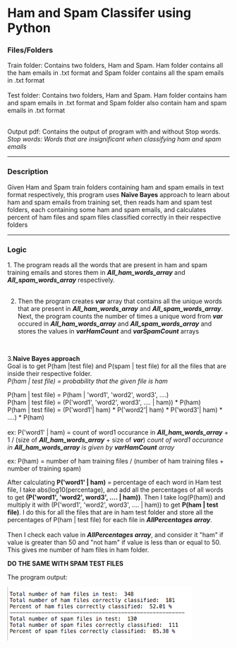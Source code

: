 <h1>Ham and Spam Classifer using Python</h1>

<h3>Files/Folders</h3>
Train folder: Contains two folders, Ham and Spam. Ham folder contains all the ham emails in .txt format and Spam folder contains all the spam emails in .txt format<br>
<br>
Test folder: Contains two folders, Ham and Spam. Ham folder contains ham and spam emails in .txt format and Spam folder also contain ham and spam emails in .txt format<br>
<br>

Output pdf: Contains the output of program with and without Stop words.<br>
  <em>Stop words: Words that are insignificant when classifying ham and spam emails</em>
  
  <hr>
 
<h3>Description</h3> 
Given Ham and Spam train folders containing ham and spam emails in text format respectively, this program uses <strong>Naïve Bayes</strong> approach to learn about ham and spam emails from training set, then reads ham and spam test folders, each containing some ham and spam emails, and calculates percent of ham files and spam files classified correctly 
in their respective folders

<hr>

<h3>Logic</h3>
1. The program reads all the words that are present in ham and spam training emails and stores them in <em><strong>All_ham_words_array</strong></em> and <em><strong>All_spam_words_array</strong></em> respectively.<br>
<br>

2. Then the program creates <em><strong>var</strong></em> array that contains all the unique words that are present in <em><strong>All_ham_words_array</strong></em> and <em><strong>All_spam_words_array</strong></em>. Next, the program counts the number of times a unique word from <em><strong>var</strong></em> occured in <em><strong>All_ham_words_array</strong></em> and <em><strong>All_spam_words_array</strong></em> and stores the values in <em><strong>varHamCount</strong></em> and <em><strong>varSpamCount</strong></em> arrays<br>
<br>

3.<strong>Naive Bayes approach</strong><br>
Goal is to get P(ham |test file) and P(spam | test file) for all the files that are inside their respective folder.<br> <em>P(ham | test file) = probability that the given file is ham</em><br>

P(ham | test file) = P(ham | 'word1', 'word2', word3', ....) <br>
P(ham | test file) = (P('word1', 'word2', word3', .... | ham)) * P(ham)<br>
P(ham | test file) = (P('word1'| ham) * P('word2'| ham) * P('word3'| ham) * ....) * P(ham)<br>
<br>
ex: P('word1' | ham) = count of word1 occurance in <em><strong>All_ham_words_array</strong></em> + 1 / (size of <em><strong>All_ham_words_array</strong></em> + size of <em><strong>var</strong></em>)
<em>count of word1 occurance in <strong>All_ham_words_array</strong> is given by <strong>varHamCount</strong> array</em>

ex: P(ham) = number of ham training files / (number of ham training files + number of training spam)

After calculating <strong>P('word1' | ham)</strong> = percentage of each word in Ham test file, I take abs(log10(percentage), and add all the percentages of all words to get <strong>(P('word1', 'word2', word3', .... | ham))</strong>. Then I take log(P(ham)) and multiply it with (P('word1', 'word2', word3', .... | ham)) to get <strong>P(ham | test file)</strong>. I do this for all the files that are in ham test folder and store all the percentages of P(ham | test file) for each file in <em><strong>AllPercentages array</em></strong>. <br>
<br>
Then I check each value in <em><strong>AllPercentages array</em></strong>, and consider it "ham" if value is greater than 50 and "not ham" if value is less than or equal to 50. This gives me number of ham files in ham folder. 

<strong>DO THE SAME WITH SPAM TEST FILES</strong>

The program output:

![](OutputImage.png)

